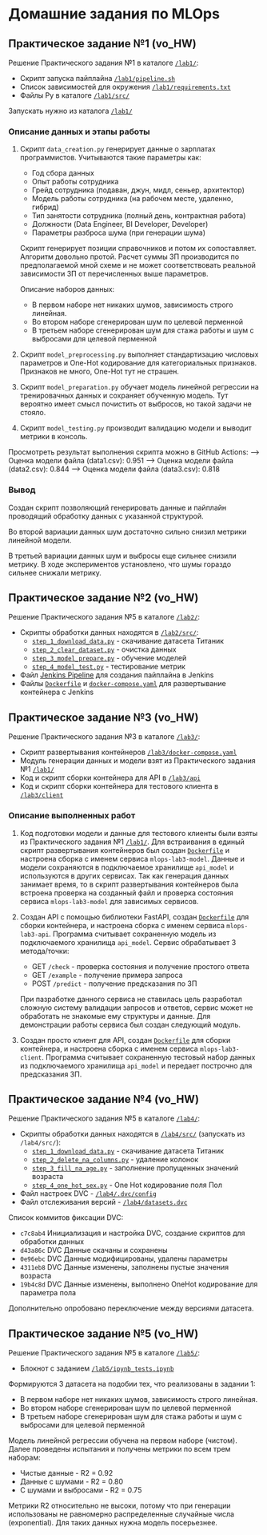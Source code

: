# Домашние задания по MLOps


## Практическое задание №1 (vo_HW)

Решение Практического задания №1 в каталоге [```/lab1/```](/lab1/):
* Скрипт запуска пайплайна [```/lab1/pipeline.sh```](/lab1/pipeline.sh)
* Список зависимостей для окружения [```/lab1/requirements.txt```](/lab1/requirements.txt)
* Файлы Py в каталоге [```/lab1/src/```](/lab1/src/)

Запускать нужно из каталога [```/lab1/```](/lab1/)


### Описание данных и этапы работы

1. Скрипт ```data_creation.py``` генерирует данные о зарплатах программистов. Учитываются такие параметры как:
    * Год сбора данных
    * Опыт работы сотрудника
    * Грейд сотрудника (подаван, джун, мидл, сеньер, архитектор)
    * Модель работы сотрудника (на рабочем месте, удаленно, гибрид)
    * Тип занятости сотрудника (полный день, контрактная работа)
    * Должности (Data Engineer, BI Developer, Developer)
    * Параметры разброса шума (при генерации шума)
    
    Скрипт генерирует позиции справочников и потом их сопоставляет. Алгоритм довольно протой. Расчет суммы ЗП производится по предполагаемой мной схеме и не может соответствовать реальной зависимости ЗП от перечисленных выше параметров.

    Описание наборов данных:
    * В первом наборе нет никаких шумов, зависимость строго линейная.
    * Во втором наборе сгенерирован шум по целевой перменной
    * В третьем наборе сгенерирован шум для стажа работы и шум с выбросами для целевой перменной

2. Скрипт ```model_preprocessing.py``` выполняет стандартизацию числовых параметров и One-Hot кодирование для категориальных признаков. Признаков не много, One-Hot тут не страшен.

3. Скрипт ```model_preparation.py``` обучает модель линейной регрессии на тренировачных данных и сохраняет обученную модель. Тут вероятно имеет смысл почистить от выбросов, но такой задачи не стояло. 

4. Скрипт ```model_testing.py``` производит валидацию модели и выводит метрики в консоль. 


Просмотреть результат выполнения скрипта можно в GitHub Actions:
--> Оценка модели файла (data1.csv):  0.951
--> Оценка модели файла (data2.csv):  0.844
--> Оценка модели файла (data3.csv):  0.818


### Вывод 

Создан скрипт позволяющий генерировать данные и пайплайн проводящий обработку данных с указанной структурой.

Во второй вариации данных шум достаточно сильно снизил метрики линейной модели.

В третьей вариации данных шум и выбросы еще сильнее снизили метрику. В ходе экспериментов установлено, что шумы гораздо сильнее снижали метрику. 


## Практическое задание №2 (vo_HW)

Решение Практического задания №5 в каталоге [```/lab2/```](/lab2/):
* Скрипты обработки данных находятся в [```/lab2/src/```](/lab2/src/):
    * [```step_1_download_data.py```](/lab2/src/step_1_download_data.py) - скачивание датасета Титаник
    * [```step_2_clear_dataset.py```](/lab2/src/step_2_clear_dataset.py) - очистка данных
    * [```step_3_model_prepare.py```](/lab2/src/step_3_model_prepare.py) - обучение моделей
    * [```step_4_model_test.py```](/lab2/src/step_4_model_test.py) - тестирование метрик
* Файл [Jenkins Pipeline](/lab2/Jenkinsfile) для создания пайплайна в Jenkins
* Файлы [```Dockerfile```](/lab2/Dockerfile) и [```docker-compose.yaml```](/lab2/docker-compose.yaml) для развертывание контейнера с Jenkins



## Практическое задание №3 (vo_HW)

Решение Практического задания №3 в каталоге [```/lab3/```](/lab3/):
* Скрипт развертывания контейнеров [```/lab3/docker-compose.yaml```](/lab3/docker-compose.yaml)
* Модуль генерации данных и модели взят из Практического задания №1 [```/lab1/```](/lab1/)
* Код и скрипт сборки контейнера для API в [```/lab3/api```](/lab3/api/)
* Код и скрипт сборки контейнера для тестового клиента в [```/lab3/client```](/lab3/client/)

### Описание выполненных работ

1. Код подготовки модели и данные для тестового клиенты были взяты из Практического задания №1 [```/lab1/```](/lab1/). Для встраивания в единый скрипт развертывания контейнеров был создан [```Dockerfile```](/lab1/Dockerfile) и настроена сборка с именем сервиса ```mlops-lab3-model```. Данные и модели сохраняются в подключаемое хранилище ```api_model``` и используются в других сервисах. Так как генерация данных занимает время, то в скрипт развертывания контейнеров была встроена проверка на созданный файл и проверка состояния сервиса ```mlops-lab3-model``` для зависимых сервисов.

2. Создан API с помощью библиотеки FastAPI, создан [```Dockerfile```](/lab3/api/Dockerfile) для сборки контейнера, и настроена сборка с именем сервиса ```mlops-lab3-api```. Программа считывает сохраненную модель из подключаемого хранилища ```api_model```. Сервис обрабатывает 3 метода/точки:
    * GET ```/check``` - проверка состояния и получение простого ответа
    * GET ```/example``` - получение примера запроса
    * POST ```/predict``` - получение предсказания по ЗП

    При пазработке данного сервиса не ставилась цель разработал сложную систему валидации запросов и ответов, сервис может не обработать не знакомые ему структуры и данные. Для демонстрации работы сервиса был создан следующий модуль.

3. Создан просто клиент для API, создан [```Dockerfile```](/lab3/client/Dockerfile) для сборки контейнера, и настроена сборка с именем сервиса ```mlops-lab3-client```. Программа считывает сохраненную тестовый набор данных из подключаемого хранилища ```api_model``` и передает построчно для предсказания ЗП.


## Практическое задание №4 (vo_HW)

Решение Практического задания №5 в каталоге [```/lab4/```](/lab4/):
* Скрипты обработки данных находятся в [```/lab4/src/```](/lab4/src/) (запускать из ```/lab4/src/```):
    * [```step_1_download_data.py```](/lab4/src/step_1_download_data.py) - скачивание датасета Титаник
    * [```step_2_delete_na_columns.py```](/lab4/src/step_2_delete_na_columns.py) - удаление колонок 
    * [```step_3_fill_na_age.py```](/lab4/src/step_3_fill_na_age.py) - заполнение пропущенных значений возраста
    * [```step_4_one_hot_sex.py```](/lab4/src/step_4_one_hot_sex.py) - One Hot кодирование поля Пол
* Файл настроек DVC - [```/lab4/.dvc/config```](/lab4/.dvc/config)
* Файл отслеживания версий - [```/lab4/datasets.dvc```](/lab4/datasets.dvc)

Список коммитов фиксации DVC:
* ```c7c8ab4``` Инициализация и настройка DVC, создание скриптов для обработки данных
* ```d43a86c``` DVC Данные скачаны и сохранены
* ```0e96ebc``` DVC Данные модифицированы, удалены параметры
* ```4311eb8``` DVC Данные изменены, заполнены пустые значения возраста
* ```19b4c8d``` DVC Данные изменены, выполнено OneHot кодирование для параметра пола

Дополнительно опробовано переключение между версиями датасета.



## Практическое задание №5 (vo_HW)

Решение Практического задания №5 в каталоге [```/lab5/```](/lab5/):
* Блокнот с заданием [```/lab5/ipynb_tests.ipynb```](/lab5/ipynb_tests.ipynb)

Формируются 3 датасета на подобии тех, что реализованы в задании 1:
* В первом наборе нет никаких шумов, зависимость строго линейная.
* Во втором наборе сгенерирован шум по целевой перменной
* В третьем наборе сгенерирован шум для стажа работы и шум с выбросами для целевой перменной

Модель линейной регрессии обучена на первом наборе (чистом). Далее проведены испытания и получены метрики по всем трем наборам:
* Чистые данные - R2 = 0.92
* Данные с шумами - R2 = 0.80
* С шумами и выбросами - R2 = 0.75

Метрики R2 относительно не высоки, потому что при генерации использованы не равномерно распределенные случайные числа (exponential). Для таких данных нужна модель посерьезнее.